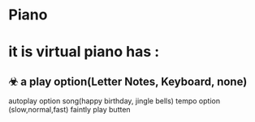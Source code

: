 # Piano
#
# it is virtual piano has : 
##  ☣ a play option(Letter Notes, Keyboard, none)
autoplay option song(happy birthday, jingle bells)
tempo option (slow,normal,fast)
faintly play butten

